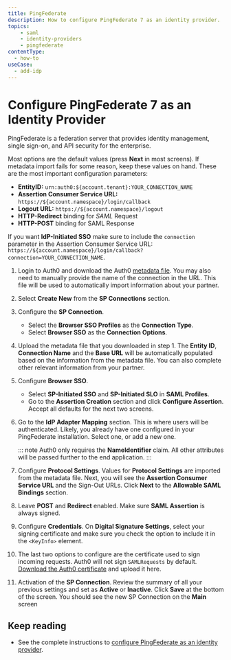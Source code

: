 ```yaml
---
title: PingFederate
description: How to configure PingFederate 7 as an identity provider.
topics:
    - saml
    - identity-providers
    - pingfederate
contentType:
  - how-to
useCase:
  - add-idp
---
```

# Configure PingFederate 7 as an Identity Provider

PingFederate is a federation server that provides identity management, single sign-on, and API security for the enterprise.

Most options are the default values (press __Next__ in most screens). If metadata import fails for some reason, keep these values on hand. These are the most important configuration parameters:

* __EntityID:__ `urn:auth0:${account.tenant}:YOUR_CONNECTION_NAME`
* __Assertion Consumer Service URL:__ `https://${account.namespace}/login/callback`
* __Logout URL:__ `https://${account.namespace}/logout`
* __HTTP-Redirect__ binding for <dfn data-key="security-assertion-markup-language">SAML</dfn> Request
* __HTTP-POST__ binding for SAML Response

If you want **IdP-Initiated SSO** make sure to include the `connection` parameter in the Assertion Consumer Service URL: `https://${account.namespace}/login/callback?connection=YOUR_CONNECTION_NAME`.

1. Login to Auth0 and download the Auth0 [metadata file](https://${account.namespace}/samlp/metadata?connection=YOUR_CONNECTION_NAME). You may also need to manually provide the name of the connection in the URL. This file will be used to automatically import information about your partner.

2. Select **Create New** from the **SP Connections** section.

3. Configure the __SP Connection__. 

    - Select the __Browser SSO Profiles__ as the __Connection Type__.
    - Select __Browser SSO__ as the __Connection Options__.

4. Upload the metadata file that you downloaded in step 1. The __Entity ID__, __Connection Name__ and the __Base URL__ will be automatically populated based on the information from the metadata file. You can also complete other relevant information from your partner.

5. Configure __Browser SSO__. 

    - Select __SP-Initiated SSO__ and __SP-Initiated SLO__ in __SAML Profiles__.
    - Go to the __Assertion Creation__ section and click __Configure Assertion__. Accept all defaults for the next two screens. 

6. Go to the __IdP Adapter Mapping__ section. This is where users will be authenticated. Likely, you already have one configured in your PingFederate installation. Select one, or add a new one.

    ::: note
    Auth0 only requires the __NameIdentifier__ claim. All other  attributes will be passed further to the end application.
    :::

7. Configure __Protocol Settings__. Values for __Protocol Settings__ are imported from the metadata file. Next, you will see the __Assertion Consumer Service URL__ and the Sign-Out URLs. Click __Next__ to the __Allowable SAML Bindings__ section.

8. Leave __POST__ and __Redirect__ enabled. Make sure __SAML Assertion__ is always signed.

9. Configure __Credentials__. On __Digital Signature Settings__, select your signing certificate and make sure you check the option to include it in the `<KeyInfo>` element.

10. The last two options to configure are the certificate used to sign incoming requests. Auth0 will not sign `SAMLRequests` by default. 
<a href="https://${account.tenant}.auth0.com/pem" rel="nofollow">Download the Auth0 certificate</a> and upload it here.

11. Activation of the __SP Connection__. Review the summary of all your previous settings and set as __Active__ or __Inactive__. Click __Save__ at the bottom of the screen. You should see the new SP Connection on the __Main__ screen

## Keep reading

* See the complete instructions to [configure PingFederate as an identity provider](https://docs.pivotal.io/p-identity/1-5/pingfederate/config-pingfederate.html). 

